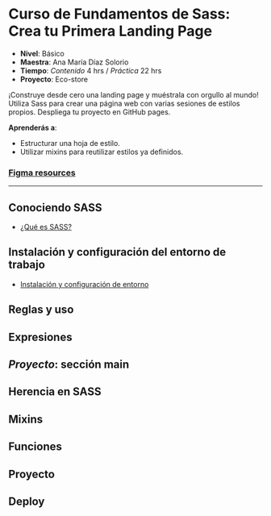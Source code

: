 # Curso de Fundamentos de Sass: Crea tu Primera Landing Page

- **Nivel**: Básico
- **Maestra**: Ana María Díaz Solorio
- **Tiempo**: *Contenido* 4 hrs / *Práctica* 22 hrs
- **Proyecto**: Eco-store

¡Construye desde cero una landing page y muéstrala con orgullo al mundo! Utiliza Sass para crear una página web con varias sesiones de estilos propios. Despliega tu proyecto en GitHub pages.

**Aprenderás a**:

- Estructurar una hoja de estilo.
- Utilizar mixins para reutilizar estilos ya definidos.

### [Figma resources](https://www.figma.com/file/Em1aDiIHmqozHpUAjsYhT7/Eco-Store-Mockups-(Copy)?type=design&node-id=13-1394&mode=design&t=U9HiqKeBjNW130kb-0)

----
## Conociendo SASS

- [¿Qué es SASS?](./apuntes/conociendo_sass/que_es_sass.md)

## Instalación y configuración del entorno de trabajo

- [Instalación y configuración de entorno](./apuntes/instalacion_y_configuracion/instalacion_y_configuracion.md)

## Reglas y uso
## Expresiones
## *Proyecto*: sección main
## Herencia en SASS
## Mixins
## Funciones
## Proyecto
## Deploy


